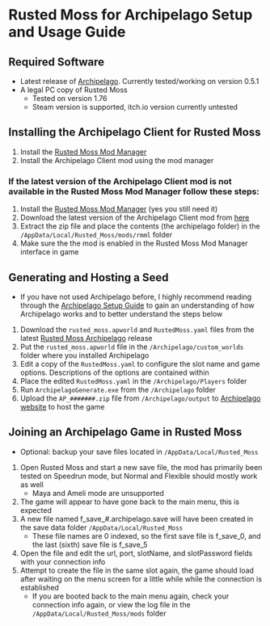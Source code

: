 # Rusted Moss for Archipelago Setup and Usage Guide

## Required Software
* Latest release of [Archipelago](https://github.com/ArchipelagoMW/Archipelago/releases). Currently tested/working on version 0.5.1
* A legal PC copy of Rusted Moss
   * Tested on version 1.76
   * Steam version is supported, itch.io version currently untested

## Installing the Archipelago Client for Rusted Moss
1. Install the [Rusted Moss Mod Manager](https://github.com/Harlem512/rm-mod-manager)
2. Install the Archipelago Client mod using the mod manager

### If the latest version of the Archipelago Client mod is not available in the Rusted Moss Mod Manager follow these steps:
1. Install the [Rusted Moss Mod Manager](https://github.com/Harlem512/rm-mod-manager) (yes you still need it)
2. Download the latest version of the Archipelago Client mod from [here](https://github.com/dgrossmann144/RustedMossArchipelagoClient/releases/latest)
3. Extract the zip file and place the contents (the archipelago folder) in the `/AppData/Local/Rusted_Moss/mods/rmml` folder
4. Make sure the the mod is enabled in the Rusted Moss Mod Manager interface in game

## Generating and Hosting a Seed
* If you have not used Archipelago before, I highly recommend reading through the [Archipelago Setup Guide](https://archipelago.gg/tutorial/Archipelago/setup/en) to gain an understanding of how Archipelago works and to better understand the steps below
1. Download the `rusted_moss.apworld` and `RustedMoss.yaml` files from the latest [Rusted Moss Archipelago](https://github.com/dgrossmann144/Archipelago/releases) release
2. Put the `rusted_moss.apworld` file in the `/Archipelago/custom_worlds` folder where you installed Archipelago
3. Edit a copy of the `RustedMoss.yaml` to configure the slot name and game options. Descriptions of the options are contained within
4. Place the edited `RustedMoss.yaml` in the `/Archipelago/Players` folder
5. Run `ArchipelagoGenerate.exe` from the `/Archipelago` folder
6. Upload the `AP_#######.zip` file from `/Archipelago/output` to [Archipelago website](https://archipelago.gg/uploads) to host the game

## Joining an Archipelago Game in Rusted Moss
* Optional: backup your save files located in `/AppData/Local/Rusted_Moss`
1. Open Rusted Moss and start a new save file, the mod has primarily been tested on Speedrun mode, but Normal and Flexible should mostly work as well
   * Maya and Ameli mode are unsupported
2. The game will appear to have gone back to the main menu, this is expected
3. A new file named f_save_#.archipelago.save will have been created in the save data folder `/AppData/Local/Rusted_Moss`
   * These file names are 0 indexed, so the first save file is f_save_0, and the last (sixth) save file is f_save_5
4. Open the file and edit the url, port, slotName, and slotPassword fields with your connection info
5. Attempt to create the file in the same slot again, the game should load after waiting on the menu screen for a little while while the connection is established
   * If you are booted back to the main menu again, check your connection info again, or view the log file in the `/AppData/Local/Rusted_Moss/mods` folder
